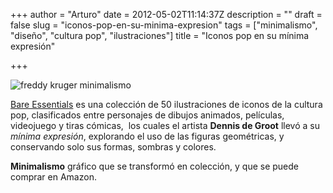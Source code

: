 +++
author = "Arturo"
date = 2012-05-02T11:14:37Z
description = ""
draft = false
slug = "iconos-pop-en-su-minima-expresion"
tags = ["minimalismo", "diseño", "cultura pop", "ilustraciones"]
title = "Iconos pop en su mínima expresión"

+++


![freddy kruger minimalismo](/content/images/2016/06/freddy-kruger.jpg)

[Bare Essentials](https://www.instagram.com/punchdouble/) es una colección de 50 ilustraciones de iconos de la cultura pop, clasificados entre personajes de dibujos animados, películas, videojuego y tiras cómicas,  los cuales el artista **Dennis de Groot** llevó a su *mínima expresión*, explorando el uso de las figuras geométricas, y conservando solo sus formas, sombras y colores.

**Minimalismo** gráfico que se transformó en colección, y que se puede comprar en Amazon.
